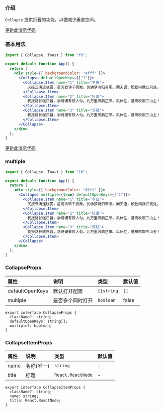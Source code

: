 <div class="block-panel">

<h3>介绍</h3>

`Collapse` 提供折叠的功能，以便减少垂直空间。


</div>
<div class="block-panel">
        <a class="to-github-link" target="_blank" href=https://github.com/Webang/f6/tree/master/packages/f6/packages/collapse/demo/basic.md>更新此演示代码</a>
        <h3>基本用法</h3>

```jsx
import { Collapse, Toast } from "f6";

export default function App() {
  return (
    <div style={{ backgroundColor: "#fff" }}>
      <Collapse defaultOpenKeys={["1"]}>
        <Collapse.Item name="1" title="李白">
          天接云涛连晓雾，星河欲转千帆舞。仿佛梦魂归帝所。闻天语，殷勤问我归何处。
        </Collapse.Item>
        <Collapse.Item name="2" title="杜甫">
          我报路长嗟日暮，学诗谩有惊人句。九万里风鹏正举。风休住，蓬舟吹取三山去！
        </Collapse.Item>
        <Collapse.Item name="3" title="苏轼">
          我报路长嗟日暮，学诗谩有惊人句。九万里风鹏正举。风休住，蓬舟吹取三山去！
        </Collapse.Item>
      </Collapse>
    </div>
  );
}
```
</div>

<div class="block-panel">
        <a class="to-github-link" target="_blank" href=https://github.com/Webang/f6/tree/master/packages/f6/packages/collapse/demo/mutiple.md>更新此演示代码</a>
        <h3>multiple</h3>

```jsx
import { Collapse, Toast } from "f6";

export default function App() {
  return (
    <div style={{ backgroundColor: "#fff" }}>
      <Collapse multiple={true} defaultOpenKeys={["1"]}>
        <Collapse.Item name="1" title="李白">
          天接云涛连晓雾，星河欲转千帆舞。仿佛梦魂归帝所。闻天语，殷勤问我归何处。
        </Collapse.Item>
        <Collapse.Item name="2" title="杜甫">
          我报路长嗟日暮，学诗谩有惊人句。九万里风鹏正举。风休住，蓬舟吹取三山去！
        </Collapse.Item>
        <Collapse.Item name="3" title="苏轼">
          我报路长嗟日暮，学诗谩有惊人句。九万里风鹏正举。风休住，蓬舟吹取三山去！
        </Collapse.Item>
      </Collapse>
    </div>
  );
}
```
</div>
<div class="block-panel">

<h3>CollapseProps</h3>

| 属性 | 说明 | 类型 | 默认值 |
| :-  | :- | :- | :- |
| defaultOpenKeys | 默认打开配置 | `[]string` | `[]` |
| multiple | 是否多个同时打开 | `boolean` | false |

```tsx
export interface CollapseProps {
  className?: string;
  defaultOpenKeys: string[];
  multiple?: boolean;
}
```


</div>
<div class="block-panel">

<h3>CollapseItemProps</h3>

| 属性 | 说明 | 类型 | 默认值 |
| :-  | :- | :- | :- |
| name | 名称(唯一) | `string` | - |
| title | 标题 | `React.ReactNode` | - |

```tsx
export interface CollapseItemProps {
  className?: string;
  name: string;
  title: React.ReactNode;
}
```
</div>